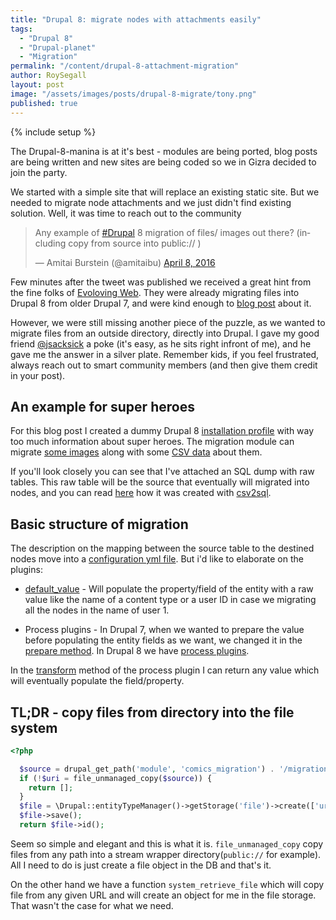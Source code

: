 ```yaml
---
title: "Drupal 8: migrate nodes with attachments easily"
tags:
  - "Drupal 8"
  - "Drupal-planet"
  - "Migration"
permalink: "/content/drupal-8-attachment-migration"
author: RoySegall
layout: post
image: "/assets/images/posts/drupal-8-migrate/tony.png"
published: true
---
```


{% include setup %}

The Drupal-8-manina is at it's best - modules are being ported, blog posts are
being written and new sites are being coded so we in Gizra decided to join the
party.

We started with a simple site that will replace an existing static site. But we needed
to migrate node attachments and we just didn't find existing solution. Well,
it was time to reach out to the community

<!-- more -->

<blockquote class="twitter-tweet" data-lang="en"><p lang="en" dir="ltr">Any
example of <a href="https://twitter.com/hashtag/Drupal?src=hash">#Drupal</a> 8
migration of files/ images out there? (including copy from source into public:// )
</p>&mdash; Amitai Burstein (@amitaibu) <a href="https://twitter.com/amitaibu/status/718441947325677569">April 8, 2016</a></blockquote>
<script async src="//platform.twitter.com/widgets.js" charset="utf-8"></script>

Few minutes after the tweet was published we received a great hint from the fine folks of
[Evoloving Web](https://evolvingweb.ca/). They were already migrating files into Drupal 8
from older Drupal 7, and were kind enough to [blog post](https://evolvingweb.ca/blog/bringing-files-along-for-ride-to-d8) about it.

However, we were still missing another piece of the puzzle, as we wanted to migrate
files from an outside directory, directly into Drupal. I gave my good friend [@jsacksick](https://twitter.com/jsacksick) a poke (it's easy, as he sits right infront of me), and he gave me the answer in a silver plate. Remember kids, if you feel frustrated, always
reach out to smart community members (and then give them credit in your post).

## An example for super heroes

For this blog post I created a dummy Drupal 8 [installation profile](https://github.com/RoySegall/comics_migration) with way too much information about super heroes.
The migration module can migrate [some images](https://github.com/RoySegall/comics_migration/tree/master/web/modules/custom/comics_migration/migration_assets/images) along with some [CSV data](https://github.com/RoySegall/comics_migration/blob/master/web/modules/custom/comics_migration/migration_assets/heroes.csv) about them.

If you'll look closely you can see that I've attached an SQL dump with raw tables.
This raw table will be the source that eventually will migrated into nodes, and you can
read [here](http://www.gizra.com/content/migration-best-practices/) how it was created
with [csv2sql](https://www.drupal.org/project/csv2sql).

## Basic structure of migration

The description on the mapping between the source table to the destined nodes
move into a [configuration yml file](https://github.com/RoySegall/comics_migration/blob/master/web/modules/custom/comics_migration/config/install/migrate.migration.superheroes.yml).
But i'd like to elaborate on the plugins:

* [default_value](https://github.com/RoySegall/comics_migration/blob/master/web/modules/custom/comics_migration/config/install/migrate.migration.superheroes.yml#L12) -
Will populate the property/field of the entity with a raw value like the name of
a content type or a user ID in case we migrating all the nodes in the name of
user 1.

* Process plugins - In Drupal 7, when we wanted to prepare the value before
populating the entity fields as we want, we changed it in the
[prepare method](https://github.com/openscholar/openscholar/blob/SCHOLAR-3.x/openscholar/modules/os/modules/os_migrate_demo/handlers/node/project.inc#L33-L38).
In Drupal 8 we have [process plugins](https://github.com/RoySegall/comics_migration/blob/master/config/install/migrate.migration.superheroes.yml#L20).

In the [transform](https://github.com/RoySegall/comics_migration/blob/master/web/modules/custom/comics_migration/src/Plugin/migrate/process/FileImport.php#L21)
method of the process plugin I can return any value which will eventually
populate the field/property.

## TL;DR - copy files from directory into the file system

```php
<?php

  $source = drupal_get_path('module', 'comics_migration') . '/migration_assets/images/' . $value;
  if (!$uri = file_unmanaged_copy($source)) {
    return [];
  }
  $file = \Drupal::entityTypeManager()->getStorage('file')->create(['uri' => $uri]);
  $file->save();
  return $file->id();
```

Seem so simple and elegant and this is what it is. `file_unmanaged_copy` copy
files from any path into a stream wrapper directory(`public://` for example).
All I need to do is just create a file object in the DB and that's it.

On the other hand we have a function `system_retrieve_file` which will copy file
from any given URL and will create an object for me in the file storage. That
wasn't the case for what we need.
